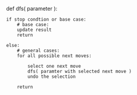 def dfs( parameter ):

    if stop condtion or base case:
    	# base case:
    	update result
        return

    else:
    	# general cases:
    	for all possible next moves:

    	    select one next move
    		dfs( paramter with selected next move )
    		undo the selection

    	return
